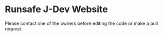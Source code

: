 Runsafe J-Dev Website
===
Please contact one of the owners before editing the code or make a pull request.